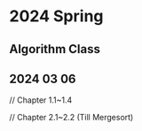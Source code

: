 # 2024 Spring
## Algorithm Class


## 2024 03 06

// Chapter 1.1~1.4

// Chapter 2.1~2.2 (Till Mergesort)